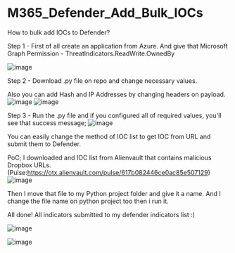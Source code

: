 # M365_Defender_Add_Bulk_IOCs
How to bulk add IOCs to Defender?

Step 1 - First of all create an application from Azure. And give that Microsoft Graph Permission - ThreatIndicators.ReadWrite.OwnedBy

![image](https://github.com/t0neex/M365_Defender_Add_Bulk_IOCs/assets/100233276/2c669f02-e6cc-40b1-8d11-27788850667b)

Step 2 - Download .py file on repo and change necessary values. 


Also you can add Hash and IP Addresses by changing headers on payload. 
![image](https://github.com/t0neex/M365_Defender_Add_Bulk_IOCs/assets/100233276/2b7140b5-6345-4f3c-9686-99bd69768ce4)
![image](https://github.com/t0neex/M365_Defender_Add_Bulk_IOCs/assets/100233276/853b9bd5-9410-40e5-8ddc-b5f15fc72ca6)

Step 3 - Run the .py file and if you configured all of required values, you'll see that success message;
![image](https://github.com/t0neex/M365_Defender_Add_Bulk_IOCs/assets/100233276/288e1e60-959c-4890-bf55-913db5728c79)

You can easily change the method of IOC list to get IOC from URL and submit them to Defender.


PoC;
I downloaded and IOC list from Alienvault that contains malicious Dropbox URLs. (Pulse:https://otx.alienvault.com/pulse/617b082446ce0ac85e507129)
![image](https://github.com/t0neex/M365_Defender_Add_Bulk_IOCs/assets/100233276/51db3ae4-6737-4754-8ff0-db347992612a)

Then I move that file to my Python project folder and give it a name. And I change the file name on python project too then i run it.

All done! All indicators submitted to my defender indicators list :)

![image](https://github.com/t0neex/M365_Defender_Add_Bulk_IOCs/assets/100233276/83093d39-ae13-4551-ae0f-c4bd7f88dc60)

![image](https://github.com/t0neex/M365_Defender_Add_Bulk_IOCs/assets/100233276/18e13230-66f3-466d-b972-5fff860f212f)

